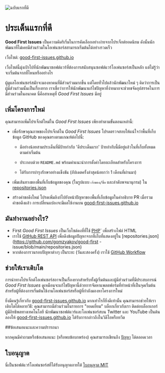 ![ฉบับแรกที่ดี](https://github.com/Krishna01work/good-first-issues.github.io/blob/f5ac4b7f8543913637057e166638f1735512434c/assets/github/social-preview.png)

# ประเด็นแรกที่ดี

**Good First Issues** เป็นความคิดริเริ่มในการคัดเลือกอย่างง่ายจากโปรเจ็กต์ยอดนิยม ดังนั้นนักพัฒนาที่ไม่เคยมีส่วนร่วมในโอเพ่นซอร์สสามารถเริ่มต้นได้อย่างรวดเร็ว

เว็บไซต์: [good-first-issues.github.io](https://good-first-issues.github.io)

เว็บไซต์นี้มุ่งเป้าไปที่นักพัฒนาซอฟต์แวร์ที่ต้องการสนับสนุนซอฟต์แวร์โอเพ่นซอร์สเป็นหลัก แต่ไม่รู้ว่าจะเริ่มต้นจากที่ไหนหรืออย่างไร

ผู้ดูแลโอเพ่นซอร์สมักจะมองหาคนที่มีส่วนร่วมมากขึ้น แต่โดยทั่วไปแล้วนักพัฒนาใหม่ ๆ คิดว่าการเป็นผู้มีส่วนร่วมนั้นเป็นเรื่องยาก เราเชื่อว่าการให้นักพัฒนาแก้ไขปัญหาที่ง่ายมากจะช่วยขจัดอุปสรรคในการมีส่วนร่วมในอนาคต นี่คือสาเหตุที่ *Good First Issues* มีอยู่

## เพิ่มโครงการใหม่

คุณสามารถเพิ่มโปรเจ็กต์ใหม่ใน *Good First Issues* เพียงทำตามขั้นตอนเหล่านี้:

- เพื่อรักษาคุณภาพของโปรเจ็กต์ใน *Good First Issues* โปรดตรวจสอบให้แน่ใจว่าพื้นที่เก็บข้อมูล GitHub ของคุณตรงตามเกณฑ์ต่อไปนี้:

     - มีอย่างน้อยสามประเด็นที่มีป้ายกำกับ 'ดีประเด็นแรก' ป้ายกำกับนี้มีอยู่แล้วในที่เก็บทั้งหมดตามค่าเริ่มต้น

     - ประกอบด้วย `README.md` พร้อมคำแนะนำการตั้งค่าโดยละเอียดสำหรับโครงการ

     - ได้รับการบำรุงรักษาอย่างแข็งขัน (อัปเดตครั้งล่าสุดน้อยกว่า 1 เดือนที่ผ่านมา)

- เพิ่มเส้นทางของพื้นที่เก็บข้อมูลของคุณ (ในรูปแบบ `เจ้าของ/ชื่อ` และลำดับพจนานุกรม) ใน [repositories.json](https://github.com/gomzyakov/good-first-issue/blob/main/repositories.json)

- สร้างคำขอดึงใหม่ โปรดเพิ่มลิงก์ไปยังหน้าปัญหาของพื้นที่เก็บข้อมูลในคำอธิบาย PR เมื่อรวมคำขอดึงแล้ว การเปลี่ยนแปลงจะมีผลใช้งานบน [good-first-issues.github.io](https://good-first-issues.github.io)

## มันทำงานอย่างไร?

- First *Good First Issues* เป็นเว็บไซต์คงที่ที่ใช้ [PHP](https://www.php.net)` เพื่อสร้างไฟล์ HTML
- เราใช้ [GitHub REST API](https://docs.github.com/en/rest) เพื่อดึงข้อมูลปัญหาจากที่เก็บที่แสดงอยู่ใน [repositories.json](https://github.com/gomzyakov/good-first -issue/blob/main/repositories.json)
- หากต้องการวนรอบปัญหาต่างๆ เป็นระยะ (วันละสองครั้ง) เราใช้ [GitHub Workflow](https://docs.github.com/en/actions/using-workflows)

## ช่วยให้เราเติบโต

การนำทางโปรเจ็กต์โอเพ่นซอร์สอาจเป็นเรื่องยากสำหรับทั้งผู้เริ่มต้นและผู้มีส่วนร่วมที่มีประสบการณ์ *Good First Issues* ดูเหมือนจะแก้ไขปัญหานี้ด้วยการจัดหาแพลตฟอร์มที่ทำหน้าที่เป็นจุดเริ่มต้นสำหรับผู้ที่ต้องการเริ่มต้นใช้งานโอเพ่นซอร์สหรือผู้ที่กำลังมองหาโครงการใหม่

ยิ่งมีคนรู้เกี่ยวกับ [good-first-issues.github.io](https://good-first-issues.github.io) มากเท่าไรก็ยิ่งดีเท่านั้น คุณสามารถช่วยให้เราเติบโตได้หลายวิธี: คุณสามารถมีส่วนร่วมในรายการ "ยอดเยี่ยม" บล็อกเกี่ยวกับเรา ติดต่อบล็อกเกอร์ ผู้มีอิทธิพลทางเทคโนโลยี นักพัฒนาซอฟต์แวร์และโอเพ่นซอร์สบน Twitter และ YouTube เป็นต้น ลองให้ [good-first-issues.github.io](https://good-first-issues.github.io) ได้รับการกล่าวถึงในวิดีโอหรือทวีต

##ข้อเสนอแนะและความปรารถนา

หากคุณมีคำถามหรือข้อเสนอแนะ (หรือพบข้อบกพร่อง) คุณสามารถเขียนถึง [ปัญหา](https://github.com/good-first-issues/good-first-issues.github.io/issues) ได้ตลอดเวลา

## ใบอนุญาต

นี่เป็นซอฟต์แวร์โอเพ่นซอร์สที่ได้รับอนุญาตภายใต้ [ใบอนุญาต MIT](https://github.com/good-first-issues/good-first-issues.github.io/blob/main/LICENSE)